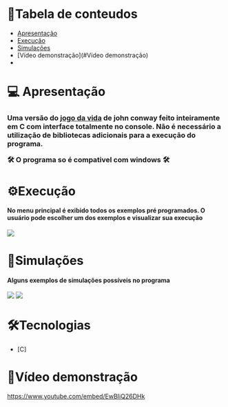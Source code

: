 # 🚀Tabela de conteudos
<!--ts-->
   * [Apresentação](#Apresentação)
   * [Execução](#Execução)
   * [Simulações](#Simulações)
   * [Vídeo demonstração](#Vídeo demonstração)
   * 
<!--te-->


# 💻 Apresentação
<h3>
  Uma versão do <a href="https://pt.wikipedia.org/wiki/Jogo_da_vida">jogo da vida</a> de john conway feito inteiramente em C com interface totalmente no console.
  Não é necessário a utilização de bibliotecas adicionais para a execução do programa.
  
 
 🛠 O programa so é compativel com windows 🛠
</h3>

# ⚙️Execução
<h4>
  No menu principal é exibido todos os exemplos pré programados. O usuário pode escolher um dos exemplos e visualizar sua execução
</h4>
<img src="https://user-images.githubusercontent.com/44413008/110084086-4b695180-7d6e-11eb-976d-caf62b5c0db3.png">

# 🎲Simulações
<h4>
  Alguns exemplos de simulações possíveis no programa
</h4>
 <img src="https://user-images.githubusercontent.com/44413008/110087387-58883f80-7d72-11eb-9c5c-2d0f1dff16b6.png">
 <img src="https://user-images.githubusercontent.com/44413008/110087675-b583f580-7d72-11eb-9aae-259d46fe7785.png">
  

# 🛠Tecnologias
<!--ts-->
   * [C]
<!--te-->


# 🎥Vídeo demonstração

https://www.youtube.com/embed/EwBIiQ26DHk
